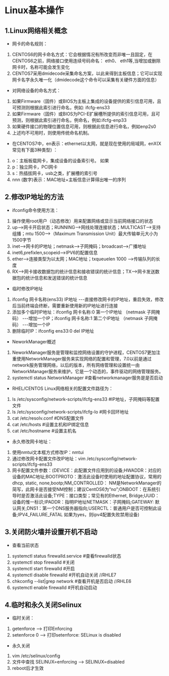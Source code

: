 # Linux基本操作

## 1.Linux网络相关概念

* 网卡的命名规则：
1. CENTOS6的网卡命名方式：它会根据情况有所改变而非唯一且固定，在CENTOS6之前，网络接口使用连续号码命名： eth0、 eth1等,当增加或删除网卡时，名称可能会发生变化
2. CENTOS7采用dmidecode采集命名方案，以此来得到主板信息；它可以实现网卡名字永久唯一化（dmidecode这个命令可以采集有关硬件方面的信息）

* 对网络设备的命名方式：
1. 如果Firmware（固件）或BIOS为主板上集成的设备提供的索引信息可用，且可预测则根据此索引进行命名，例如: ifcfg-ens33 
2. 如果Firmware（固件）或BIOS为PCI-E扩展槽所提供的索引信息可用，且可预测，则根据此索引进行命名，例命名，例如:ifcfg-enp33
3. 如果硬件接口的物理位置信息可用，则根据此信息进行命名，例如enp2s0
4. 上述均不可用时，则使用传统命名机制。

* 在CENTOS7中，en表示：ethernet以太网，就是现在使用的局域网，enX(X常见有下面3种类型) ：
1. o：主板板载网卡，集成设备的设备索引号。  如果
2. p：独立网卡，PCI网卡
3. s：热插拔网卡，usb之类，扩展槽的索引号
4. nnn (数字)表示：MAC地址+主板信息计算得出唯一的序列

## 2.修改IP地址的方法

* ifconfig命令使用方法：
1. 操作使用root用户（动态修改）用来配置网络或显示当前网络接口的状态
2. up-->网卡开启状态；RUNNING-->网线处理连接状态；MULTICAST-->支持组播；mtu 1500-->（Maximum Transmission Unit）最大传输单元大小为1500字节
3. inet-->网卡的IP地址；netmask-->子网掩码；broadcast-->广播地址
4. inet6,prefixlen,scopeid-->IPV6的配置信息
5. ether-->连接类型为以太网；MAC地址；txqueuelen 1000 -->传输队列的长度
6. RX-->网卡接收数据包的统计信息和接收错误的统计信息；TX-->网卡发送数据包的统计信息和发送错误的统计信息

* 临时修改IP地址
1. ifconfig 网卡名称(ens33) IP地址     ---直接修改网卡的IP地址，重启失效，修改后当前终端会终断，需要重新使用新的IP地址进行连接
2. 添加多个临时IP地址：ifconfig 网卡名称:0 第一个IP地址 （netmask 子网掩码） ---增加一个IP；ifconfig 网卡名称:1 第二个IP地址 （netmask 子网掩码） ---增加一个IP
3. 删除临时IP：ifconfig ens33:0 del IP地址

* NeworkManager概述
1. NeworkManager服务是管理和监控网络设置的守护进程，CENTOS7更加注重使用NetworkManager服务来实现网络的配置和管理，7.0以前是通过network服务管理网络，以后的版本，所有网络管理和设置统一由NetworkManager服务来维护。它是一个动态的，事件驱动的网络管理服务。
2. systemctl status NetworkManager  #查看networkmanager服务是是否启动

* RHEL/CENTOS  Linux网络相关的配置文件路径为：
1. ls /etc/sysconfig/network-scripts/ifcfg-ens33   #IP地址，子网掩码等配置文件
2. ls /etc/sysconfig/network-scripts/ifcfg-lo  #网卡回环地址
3. cat /etc/resolv.conf    #DNS配置文件
4. cat /etc/hosts   #设置主机和IP绑定信息
5. cat /etc/hostname   #设置主机名

* 永久修改网卡地址：
1. 使用nmtui文本框方式修改IP：nmtui
2. 通过修改网卡配置文件改IP地址：vim /etc/sysconfig/network-scripts/ifcfg-ens33 
3. 网卡配置文件参数：(DEVICE：此配置文件应用到的设备;HWADDR：对应的设备的MAC地址;BOOTPROTO：激活此设备时使用的地址配置协议，常用的dhcp, static, none,bootp;NM_CONTROLLED： NM是NetworkManager的简写，此网卡是否接受NM控制；建议CentOS6为“no”;ONBOOT：在系统引导时是否激活此设备;TYPE：接口类型；常见有的Ethernet, Bridge;UUID：设备的惟一标识;IPADDR：指明IP地址NETMASK：子网掩码;GATEWAY: 默认网关;DNS1：第一个DNS服务器指向;USERCTL：普通用户是否可控制此设备;IPV4_FAILURE_FATAL 如果为yes，则ipv4配置失败禁用设备)

## 3.关闭防火墙并设置开机不启动

* 查看当前状态
1. systemctl status firewalld.service    #查看firewalld状态
2. systemctl stop firewalld       #关闭
3. systemctl start firewalld       #开启
4. systemctl disable firewalld     #开机自动关闭   //RHLE7
5. chkconfig --list|grep network    #查看开机是否启动   //RHLE6
6. systemctl enable firewalld     #开机自动启动

## 4.临时和永久关闭Selinux

* 临时关闭：
1. getenforce --> 打印Enforcing
2. setenforce 0 --> 打印setenforce: SELinux is disabled

* 永久关闭
1. vim /etc/selinux/config
2. 文件中查找 SELINUX=enforcing --> SELINUX=disabled
3. reboot后才生效
